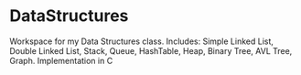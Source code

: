 # DataStructures
Workspace for my Data Structures class. Includes: Simple Linked List, Double Linked List, Stack, Queue, HashTable, Heap, Binary Tree, AVL Tree, Graph. Implementation in C

